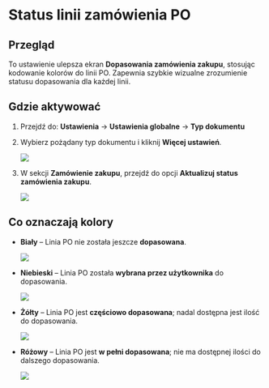 # Status linii zamówienia PO

## **Przegląd**

To ustawienie ulepsza ekran **Dopasowania zamówienia zakupu**, stosując kodowanie kolorów do linii PO. Zapewnia szybkie wizualne zrozumienie statusu dopasowania dla każdej linii.

## Gdzie aktywować

1. Przejdź do: **Ustawienia** → **Ustawienia globalne** → **Typ dokumentu**
2.  Wybierz pożądany typ dokumentu i kliknij **Więcej ustawień**.

    ![](https://docs.docbits.com/~gitbook/image?url=https%3A%2F%2F578966019-files.gitbook.io%2F%7E%2Ffiles%2Fv0%2Fb%2Fgitbook-x-prod.appspot.com%2Fo%2Fspaces%252FT2n2w4uDCJvv7CJ5zrdk%252Fuploads%252Fsd3ebb3IETh7wNSA5flh%252Fimage.png%3Falt%3Dmedia%26token%3D6f1d286b-e006-4b23-9866-9ed37bf2bdaa\&width=768\&dpr=4\&quality=100\&sign=b0f0b121\&sv=2)
3.  W sekcji **Zamówienie zakupu**, przejdź do opcji **Aktualizuj status zamówienia zakupu**.

    ![](https://docs.docbits.com/~gitbook/image?url=https%3A%2F%2F578966019-files.gitbook.io%2F%7E%2Ffiles%2Fv0%2Fb%2Fgitbook-x-prod.appspot.com%2Fo%2Fspaces%252FT2n2w4uDCJvv7CJ5zrdk%252Fuploads%252FUxtFCj5v2TU1q0qwYtFv%252Fimage.png%3Falt%3Dmedia%26token%3Dcb97a149-86d1-43e9-a5bf-a9aadaa6c047\&width=768\&dpr=4\&quality=100\&sign=3bdd311b\&sv=2)

## **Co oznaczają kolory**

*   **Biały** – Linia PO nie została jeszcze **dopasowana**.

    ![](https://docs.docbits.com/~gitbook/image?url=https%3A%2F%2F578966019-files.gitbook.io%2F%7E%2Ffiles%2Fv0%2Fb%2Fgitbook-x-prod.appspot.com%2Fo%2Fspaces%252FT2n2w4uDCJvv7CJ5zrdk%252Fuploads%252FjwYiBzpTPFv8tQaTTaeJ%252Fimage.png%3Falt%3Dmedia%26token%3D20a99b45-2d61-4bd5-84b7-b0c24b04e223\&width=768\&dpr=4\&quality=100\&sign=ebdb365\&sv=2)
*   **Niebieski** – Linia PO została **wybrana przez użytkownika** do dopasowania.

    ![](https://docs.docbits.com/~gitbook/image?url=https%3A%2F%2F578966019-files.gitbook.io%2F%7E%2Ffiles%2Fv0%2Fb%2Fgitbook-x-prod.appspot.com%2Fo%2Fspaces%252FT2n2w4uDCJvv7CJ5zrdk%252Fuploads%252FwJK44aAJJPzJm4f4miFg%252Fimage.png%3Falt%3Dmedia%26token%3D3a51bd26-5b87-4b61-a056-ae40bccc4e55\&width=768\&dpr=4\&quality=100\&sign=d445fa07\&sv=2)
*   **Żółty** – Linia PO jest **częściowo dopasowana**; nadal dostępna jest ilość do dopasowania.

    ![](https://docs.docbits.com/~gitbook/image?url=https%3A%2F%2F578966019-files.gitbook.io%2F%7E%2Ffiles%2Fv0%2Fb%2Fgitbook-x-prod.appspot.com%2Fo%2Fspaces%252FT2n2w4uDCJvv7CJ5zrdk%252Fuploads%252FNoof3pErQqAvAWZpo4Fd%252Fimage.png%3Falt%3Dmedia%26token%3D21a15672-8e84-4e22-a0f2-8b65bcbfda54\&width=768\&dpr=4\&quality=100\&sign=4a68abca\&sv=2)
*   **Różowy** – Linia PO jest **w pełni dopasowana**; nie ma dostępnej ilości do dalszego dopasowania.

    ![](https://docs.docbits.com/~gitbook/image?url=https%3A%2F%2F578966019-files.gitbook.io%2F%7E%2Ffiles%2Fv0%2Fb%2Fgitbook-x-prod.appspot.com%2Fo%2Fspaces%252FT2n2w4uDCJvv7CJ5zrdk%252Fuploads%252F722yxDRHmvz6CLfIamq8%252Fimage.png%3Falt%3Dmedia%26token%3D15aecf8c-aa63-4de4-b77f-1147c8ed593a\&width=768\&dpr=4\&quality=100\&sign=c1b2c2ab\&sv=2)
